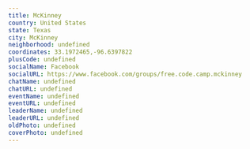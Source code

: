 ```yaml
---
title: McKinney
country: United States
state: Texas
city: McKinney
neighborhood: undefined
coordinates: 33.1972465,-96.6397822
plusCode: undefined
socialName: Facebook
socialURL: https://www.facebook.com/groups/free.code.camp.mckinney
chatName: undefined
chatURL: undefined
eventName: undefined
eventURL: undefined
leaderName: undefined
leaderURL: undefined
oldPhoto: undefined
coverPhoto: undefined
---
```

